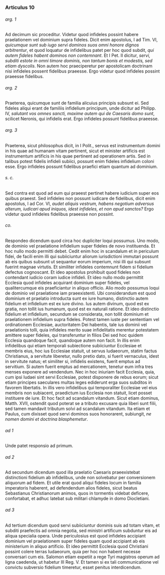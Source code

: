 ### Articulus 10

###### arg. 1
Ad decimum sic proceditur. Videtur quod infideles possint habere praelationem vel dominium supra fideles. Dicit enim apostolus, I ad Tim. VI, *quicumque sunt sub iugo servi dominos suos omni honore dignos arbitrentur*, et quod loquatur de infidelibus patet per hoc quod subdit, *qui autem fideles habent dominos non contemnant*. Et I Pet. II dicitur, *servi, subditi estote in omni timore dominis, non tantum bonis et modestis, sed etiam dyscolis*. Non autem hoc praeciperetur per apostolicam doctrinam nisi infideles possent fidelibus praeesse. Ergo videtur quod infideles possint praeesse fidelibus.

###### arg. 2
Praeterea, quicumque sunt de familia alicuius principis subsunt ei. Sed fideles aliqui erant de familiis infidelium principum, unde dicitur ad Philipp. IV, *salutant vos omnes sancti, maxime autem qui de Caesaris domo sunt*, scilicet Neronis, qui infidelis erat. Ergo infideles possunt fidelibus praeesse.

###### arg. 3
Praeterea, sicut philosophus dicit, in I Polit., servus est instrumentum domini in his quae ad humanam vitam pertinent, sicut et minister artificis est instrumentum artificis in his quae pertinent ad operationem artis. Sed in talibus potest fidelis infideli subiici, possunt enim fideles infidelium coloni esse. Ergo infideles possunt fidelibus praefici etiam quantum ad dominium.

###### s. c.
Sed contra est quod ad eum qui praeest pertinet habere iudicium super eos quibus praeest. Sed infideles non possunt iudicare de fidelibus, dicit enim apostolus, I ad Cor. VI, *audet aliquis vestrum, habens negotium adversus alterum, iudicari apud iniquos, idest infideles, et non apud sanctos?* Ergo videtur quod infideles fidelibus praeesse non possint.

###### co.
Respondeo dicendum quod circa hoc dupliciter loqui possumus. Uno modo, de dominio vel praelatione infidelium super fideles de novo instituenda. Et hoc nullo modo permitti debet. Cedit enim hoc in scandalum et in periculum fidei, de facili enim illi qui subiiciuntur aliorum iurisdictioni immutari possunt ab eis quibus subsunt ut sequantur eorum imperium, nisi illi qui subsunt fuerint magnae virtutis. Et similiter infideles contemnunt fidem si fidelium defectus cognoscant. Et ideo apostolus prohibuit quod fideles non contendant iudicio coram iudice infideli. Et ideo nullo modo permittit Ecclesia quod infideles acquirant dominium super fideles, vel qualitercumque eis praeficiantur in aliquo officio. Alio modo possumus loqui de dominio vel praelatione iam praeexistenti. Ubi considerandum est quod dominium et praelatio introducta sunt ex iure humano, distinctio autem fidelium et infidelium est ex iure divino. Ius autem divinum, quod est ex gratia, non tollit ius humanum, quod est ex naturali ratione. Et ideo distinctio fidelium et infidelium, secundum se considerata, non tollit dominium et praelationem infidelium supra fideles. Potest tamen iuste per sententiam vel ordinationem Ecclesiae, auctoritatem Dei habentis, tale ius dominii vel praelationis tolli, quia infideles merito suae infidelitatis merentur potestatem amittere super fideles, qui transferuntur in filios Dei sed hoc quidem Ecclesia quandoque facit, quandoque autem non facit. In illis enim infidelibus qui etiam temporali subiectione subiiciuntur Ecclesiae et membris eius, hoc ius Ecclesiae statuit, ut servus Iudaeorum, statim factus Christianus, a servitute liberetur, nullo pretio dato, si fuerit vernaculus, idest in servitute natus; et similiter si, infidelis existens, fuerit emptus ad servitium. Si autem fuerit emptus ad mercationem, tenetur eum infra tres menses exponere ad vendendum. Nec in hoc iniuriam facit Ecclesia, quia, cum ipsi Iudaei sint servi Ecclesiae, potest disponere de rebus eorum; sicut etiam principes saeculares multas leges ediderunt erga suos subditos in favorem libertatis. In illis vero infidelibus qui temporaliter Ecclesiae vel eius membris non subiacent, praedictum ius Ecclesia non statuit, licet posset instituere de iure. Et hoc facit ad scandalum vitandum. Sicut etiam dominus, Matth. XVII, ostendit quod poterat se a tributo excusare quia liberi sunt filii, sed tamen mandavit tributum solvi ad scandalum vitandum. Ita etiam et Paulus, cum dixisset quod servi dominos suos honorarent, subiungit, *ne nomen domini et doctrina blasphemetur*.

###### ad 1
Unde patet responsio ad primum.

###### ad 2
Ad secundum dicendum quod illa praelatio Caesaris praeexistebat distinctioni fidelium ab infidelibus, unde non solvebatur per conversionem aliquorum ad fidem. Et utile erat quod aliqui fideles locum in familia imperatoris haberent, ad defendendum alios fideles, sicut beatus Sebastianus Christianorum animos, quos in tormentis videbat deficere, confortabat, et adhuc latebat sub militari chlamyde in domo Diocletiani.

###### ad 3
Ad tertium dicendum quod servi subiiciuntur dominis suis ad totam vitam, et subditi praefectis ad omnia negotia, sed ministri artificum subduntur eis ad aliqua specialia opera. Unde periculosius est quod infideles accipiant dominium vel praelationem super fideles quam quod accipiant ab eis ministerium in aliquo artificio. Et ideo permittit Ecclesia quod Christiani possint colere terras Iudaeorum, quia per hoc non habent necesse conversari cum eis. Salomon etiam expetiit a rege Tyri magistros operum ad ligna caedenda, ut habetur III Reg. V. Et tamen si ex tali communicatione vel convictu subversio fidelium timeretur, esset penitus interdicendum.


